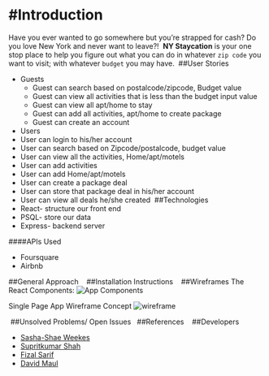 #Introduction
===
Have you ever wanted to go somewhere but you’re strapped for cash? Do you love New York and never want to leave?!
​
**NY Staycation** is your one stop place to help you figure out what you can do in whatever ```zip code``` you want to visit; with whatever ```budget``` you may have. 
​
##User Stories
  
* Guests
  * Guest can search based on postalcode/zipcode, Budget value
  * Guest can view all activities that is less than the budget input value
  * Guest can view all apt/home to stay
  * Guest can add all activities, apt/home to create package
  * Guest can create an account 
​
* Users
 * User can login to his/her account
 * User can search based on Zipcode/postalcode, budget value
 * User can view all the activities, Home/apt/motels 
 * User can add activities
 * User can add Home/apt/motels
 * User can create a package deal
 * User can store that package deal in his/her account
 * User can view all deals he/she created
​
##Technologies
​
* React- structure our front end
* PSQL- store our data
* Express- backend server
  
####APIs Used 
​
  * Foursquare  
  * Airbnb
​





##General Approach
​
​
​
##Installation Instructions
​
​
​
##Wireframes
​The React Components:
![App Components](http://i.imgur.com/ugpmvv9.png)

Single Page App Wireframe Concept
![wireframe](http://i.imgur.com/5IbZ2Gr.png)

​
##Unsolved Problems/ Open Issues
​
​
##References
​
​
​
##Developers

  * [Sasha-Shae Weekes](https://github.com/afroniquely)
  * [Supritkumar Shah](https://github.com/supritshah1289/)
  * [Fizal Sarif](https://github.com/fizal619)
  * [David Maul](https://github.com/dmaul12)

